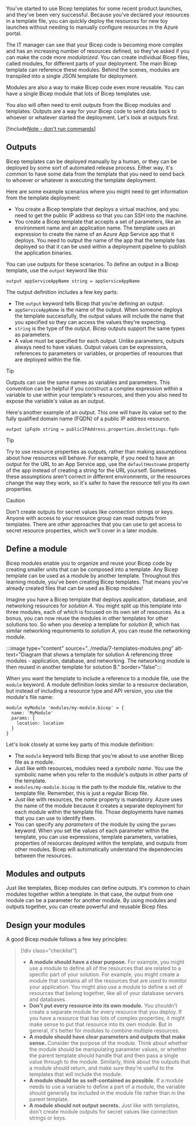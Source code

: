 You've started to use Bicep templates for some recent product launches, and they've been very successful. Because you've declared your resources in a template file, you can quickly deploy the resources for new toy launches without needing to manually configure resources in the Azure portal.

The IT manager can see that your Bicep code is becoming more complex and has an increasing number of resources defined, so they've asked if you can make the code more _modularized_. You can create individual Bicep files, called modules, for different parts of your deployment. The main Bicep template can reference these modules. Behind the scenes, modules are transpiled into a single JSON template for deployment. 

Modules are also a way to make Bicep code even more reusable. You can have a single Bicep module that lots of Bicep templates use.

You also will often need to emit _outputs_ from the Bicep modules and templates. Outputs are a way for your Bicep code to send data back to whoever or whatever started the deployment. Let's look at outputs first.

[!include[Note - don't run commands](../../../includes/dont-run-commands.md)]

## Outputs

Bicep templates can be deployed manually by a human, or they can be deployed by some sort of automated release process. Either way, it's common to have some data from the template that you need to send back to whoever or whatever is executing the template deployment. 

Here are some example scenarios where you might need to get information from the template deployment:

- You create a Bicep template that deploys a virtual machine, and you need to get the public IP address so that you can SSH into the machine.
- You create a Bicep template that accepts a set of parameters, like an environment name and an application name. The template uses an expression to create the name of an Azure App Service app that it deploys. You need to output the name of the app that the template has deployed so that it can be used within a deployment pipeline to publish the application binaries.

You can use outputs for these scenarios. To define an output in a Bicep template, use the `output` keyword like this:

```bicep
output appServiceAppName string = appServiceAppName
```

The output definition includes a few key parts:

- The `output` keyword tells Bicep that you're defining an output.
- `appServiceAppName` is the name of the output. When someone deploys the template successfully, the output values will include the name that you specified so they can access the values they're expecting.
- `string` is the type of the output. Bicep outputs support the same types as parameters.
- A value must be specified for each output. Unlike parameters, outputs always need to have values. Output values can be expressions, references to parameters or variables, or properties of resources that are deployed within the file.

> [!TIP]
> Outputs can use the same names as variables and parameters. This convention can be helpful if you construct a complex expression within a variable to use within your template's resources, and then you also need to expose the variable's value as an output.

Here's another example of an output. This one will have its value set to the fully qualified domain name (FQDN) of a public IP address resource.

```bicep
output ipFqdn string = publicIPAddress.properties.dnsSettings.fqdn
```

> [!TIP]
> Try to use resource properties as outputs, rather than making assumptions about how resources will behave. For example, if you need to have an output for the URL to an App Service app, use the `defaultHostname` property of the app instead of creating a string for the URL yourself. Sometimes these assumptions aren't correct in different environments, or the resources change the way they work, so it's safer to have the resource tell you its own properties. 

> [!CAUTION]
> Don't create outputs for secret values like connection strings or keys. Anyone with access to your resource group can read outputs from templates. There are other approaches that you can use to get access to secret resource properties, which we'll cover in a later module.

## Define a module

Bicep modules enable you to organize and reuse your Bicep code by creating smaller units that can be composed into a template. Any Bicep template can be used as a module by another template. Throughout this learning module, you've been creating Bicep templates. That means you've already created files that can be used as Bicep modules!

Imagine you have a Bicep template that deploys application, database, and networking resources for *solution A*. You might split up this template into three modules, each of which is focused on its own set of resources. As a bonus, you can now reuse the modules in other templates for other solutions too. So when you develop a template for *solution B*, which has similar networking requirements to *solution A*, you can reuse the networking module.

:::image type="content" source="../media/7-templates-modules.png" alt-text="Diagram that shows a template for solution A referencing three modules - application, database, and networking. The networking module is then reused in another template for solution B." border="false":::

When you want the template to include a reference to a module file, use the `module` keyword. A module definition looks similar to a resource declaration, but instead of including a resource type and API version, you use the module's file name:

```bicep
module myModule 'modules/my-module.bicep' = {
  name: 'MyModule'
  params: {
    location: location
  }
}
```

Let's look closely at some key parts of this module definition:

* The `module` keyword tells Bicep that you're about to use another Bicep file as a module.
* Just like with resources, modules need a _symbolic name_. You use the symbolic name when you refer to the module's outputs in other parts of the template.
* `modules/my-module.bicep` is the path to the module file, relative to the template file. Remember, this is just a regular Bicep file.
* Just like with resources, the _name_ property is mandatory. Azure uses the name of the module because it creates a separate deployment for each module within the template file. Those deployments have names that you can use to identify them.
* You can specify any _parameters_ of the module by using the `params` keyword. When you set the values of each parameter within the template, you can use expressions, template parameters, variables, properties of resources deployed within the template, and outputs from other modules. Bicep will automatically understand the dependencies between the resources.

## Modules and outputs

Just like templates, Bicep modules can define outputs. It's common to chain modules together within a template. In that case, the output from one module can be a parameter for another module. By using modules and outputs together, you can create powerful and reusable Bicep files.

## Design your modules

A good Bicep module follows a few key principles:

> [!div class="checklist"]
>
> * **A module should have a clear purpose.** For example, you might use a module to define all of the resources that are related to a specific part of your solution. For example, you might create a module that contains all of the resources that are used to monitor your application. You might also use a module to define a set of resources that belong together, like all of your database servers and databases.
> * **Don't put every resource into its own module.** You shouldn't create a separate module for every resource that you deploy. If you have a resource that has lots of complex properties, it might make sense to put that resource into its own module. But in general, it's better for modules to combine multiple resources.
> * **A module should have clear parameters and outputs that make sense.** Consider the purpose of the module. Think about whether the module should be manipulating parameter values, or whether the parent template should handle that and then pass a single value through to the module. Similarly, think about the outputs that a module should return, and make sure they're useful to the templates that will include the module.
> * **A module should be as self-contained as possible.** If a module needs to use a variable to define a part of a module, the variable should generally be included in the module file rather than in the parent template.
> * **A module should not output secrets.** Just like with templates, don't create module outputs for secret values like connection strings or keys.
